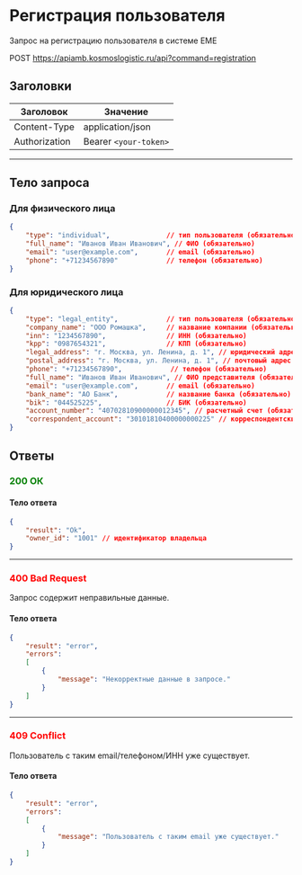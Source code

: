 # Регистрация пользователя

Запрос на регистрацию пользователя в системе ЕМЕ

POST https://apiamb.kosmoslogistic.ru/api?command=registration

## Заголовки

| Заголовок           | Значение                       |
|---------------------|--------------------------------|
| Content-Type        | application/json              |
| Authorization       | Bearer `<your-token>`         |

---

## Тело запроса

### Для физического лица

```json
{
    "type": "individual",              // тип пользователя (обязательно)
    "full_name": "Иванов Иван Иванович", // ФИО (обязательно)
    "email": "user@example.com",       // email (обязательно)
    "phone": "+71234567890"            // телефон (обязательно)
}
```

### Для юридического лица

```json
{
    "type": "legal_entity",            // тип пользователя (обязательно)
    "company_name": "ООО Ромашка",     // название компании (обязательно)
    "inn": "1234567890",               // ИНН (обязательно)
    "kpp": "0987654321",               // КПП (обязательно)
    "legal_address": "г. Москва, ул. Ленина, д. 1", // юридический адрес (обязательно)
    "postal_address": "г. Москва, ул. Ленина, д. 1", // почтовый адрес (обязательно)
    "phone": "+71234567890",            // телефон (обязательно)
    "full_name": "Иванов Иван Иванович", // ФИО представителя (обязательно)
    "email": "user@example.com",       // email (обязательно)
    "bank_name": "АО Банк",            // название банка (обязательно)
    "bik": "044525225",                // БИК (обязательно)
    "account_number": "40702810900000012345", // расчетный счет (обязательно)
    "correspondent_account": "30101810400000000225" // корреспондентский счет (обязательно)
}
```

## Ответы

### <span style="color: green;">200 ОК</span>

#### Тело ответа

```json
{
    "result": "Ok",
    "owner_id": "1001" // идентификатор владельца
}
```
---
### <span style="color: red;">400 Bad Request</span>
Запрос содержит неправильные данные.
#### Тело ответа

```json
{
    "result": "error",
    "errors":
    [
        {
            "message": "Некорректные данные в запросе."
        }
    ]
}
```
---
### <span style="color: red;">409 Conflict</span>
Пользователь с таким email/телефоном/ИНН уже существует.
#### Тело ответа

```json
{
    "result": "error",
    "errors":
    [
        {
            "message": "Пользователь с таким email уже существует."
        }
    ]
}
```
